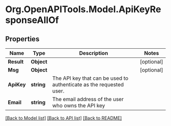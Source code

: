 
# Org.OpenAPITools.Model.ApiKeyResponseAllOf

## Properties

Name | Type | Description | Notes
------------ | ------------- | ------------- | -------------
**Result** | **Object** |  | [optional] 
**Msg** | **Object** |  | [optional] 
**ApiKey** | **string** | The API key that can be used to authenticate as the requested user.  | 
**Email** | **string** | The email address of the user who owns the API key  | 

[[Back to Model list]](../README.md#documentation-for-models)
[[Back to API list]](../README.md#documentation-for-api-endpoints)
[[Back to README]](../README.md)

